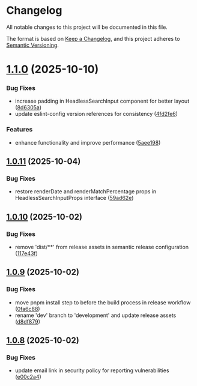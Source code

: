 # Changelog

All notable changes to this project will be documented in this file.

The format is based on [Keep a Changelog](https://keepachangelog.com/en/1.0.0/),
and this project adheres to [Semantic Versioning](https://semver.org/spec/v2.0.0.html).

# [1.1.0](https://github.com/rubix-studios-pty-ltd/payload-typesense/compare/v1.0.11...v1.1.0) (2025-10-10)


### Bug Fixes

* increase padding in HeadlessSearchInput component for better layout ([8d6305a](https://github.com/rubix-studios-pty-ltd/payload-typesense/commit/8d6305ad301e4e8a372ef3aad58dbe998c926fca))
* update eslint-config version references for consistency ([4fd2fe6](https://github.com/rubix-studios-pty-ltd/payload-typesense/commit/4fd2fe69031e5eff6ed1b0beadc476ed9b73d5ba))


### Features

* enhance functionality and improve performance ([5aee198](https://github.com/rubix-studios-pty-ltd/payload-typesense/commit/5aee198aa5a6163f9c99cb8ad2159150df954acc))

## [1.0.11](https://github.com/rubix-studios-pty-ltd/payload-typesense/compare/v1.0.10...v1.0.11) (2025-10-04)


### Bug Fixes

* restore renderDate and renderMatchPercentage props in HeadlessSearchInputProps interface ([59ad62e](https://github.com/rubix-studios-pty-ltd/payload-typesense/commit/59ad62ec77e6560311b8513181a3b7fd09a60986))

## [1.0.10](https://github.com/rubix-studios-pty-ltd/payload-typesense/compare/v1.0.9...v1.0.10) (2025-10-02)


### Bug Fixes

* remove 'dist/**' from release assets in semantic release configuration ([117e43f](https://github.com/rubix-studios-pty-ltd/payload-typesense/commit/117e43f0a858daba3c1389e3fa591e6889fb6f25))

## [1.0.9](https://github.com/rubix-studios-pty-ltd/payload-typesense/compare/v1.0.8...v1.0.9) (2025-10-02)


### Bug Fixes

* move pnpm install step to before the build process in release workflow ([0fa6c88](https://github.com/rubix-studios-pty-ltd/payload-typesense/commit/0fa6c88276f4a92802d29467964d364c5b76d23a))
* rename 'dev' branch to 'development' and update release assets ([d8df879](https://github.com/rubix-studios-pty-ltd/payload-typesense/commit/d8df8795babf261dc29b0dadde722c0a9c68975c))

## [1.0.8](https://github.com/rubix-studios-pty-ltd/payload-typesense/compare/v1.0.7...v1.0.8) (2025-10-02)


### Bug Fixes

* update email link in security policy for reporting vulnerabilities ([e00c2a4](https://github.com/rubix-studios-pty-ltd/payload-typesense/commit/e00c2a4e03c1801aec3b67cd7aef0e0b928cd5c4))
